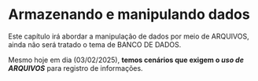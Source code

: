 # Armazenando e manipulando dados



Este capítulo irá abordar a manipulação de dados por meio de ARQUIVOS, ainda não será tratado o tema de BANCO DE DADOS.

Mesmo hoje em dia (03/02/2025), **temos cenários que exigem o _uso de ARQUIVOS_**  para registro de informações.




